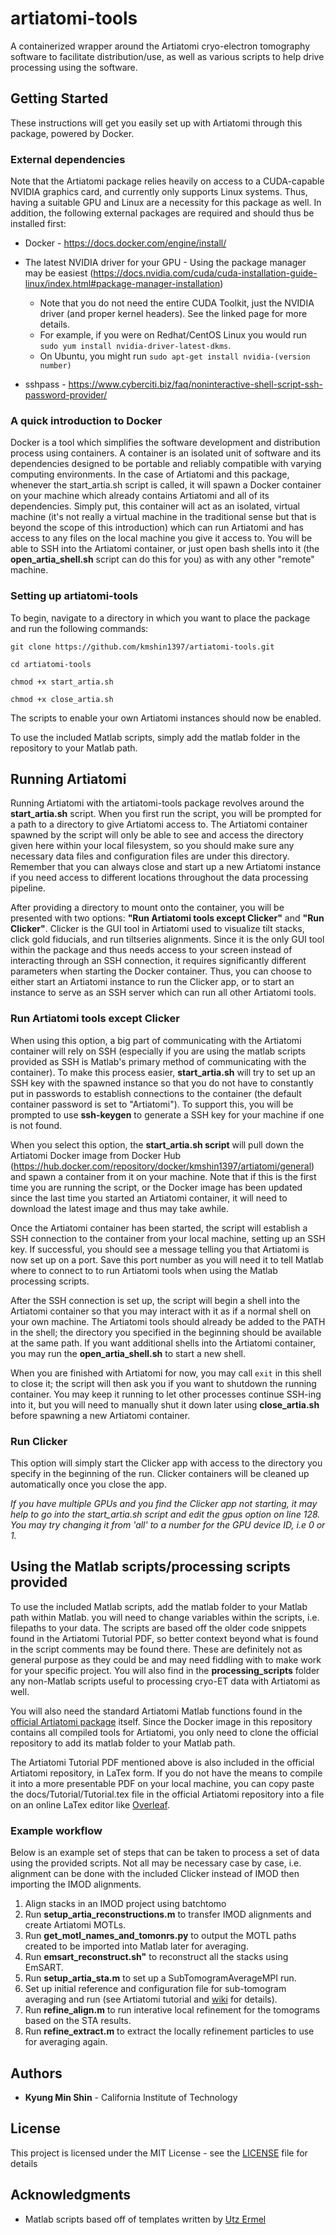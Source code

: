 # artiatomi-tools
A containerized wrapper around the Artiatomi cryo-electron tomography software to facilitate distribution/use, as well as various scripts to help drive processing using the software.

## Getting Started

These instructions will get you easily set up with Artiatomi through this package, powered by Docker.

### External dependencies
Note that the Artiatomi package relies heavily on access to a CUDA-capable NVIDIA graphics card, and currently only supports Linux systems.
Thus, having a suitable GPU and Linux are a necessity for this package as well.
In addition, the following external packages are required and should thus be installed first:

* Docker - https://docs.docker.com/engine/install/

* The latest NVIDIA driver for your GPU - Using the package manager may be easiest (https://docs.nvidia.com/cuda/cuda-installation-guide-linux/index.html#package-manager-installation) 
	* Note that you do not need the entire CUDA Toolkit, just the NVIDIA driver (and proper kernel headers). See the linked page for more details. 
	* For example, if you were on Redhat/CentOS Linux you would run `sudo yum install nvidia-driver-latest-dkms`.
	* On Ubuntu, you might run `sudo apt-get install nvidia-(version number)`

* sshpass - https://www.cyberciti.biz/faq/noninteractive-shell-script-ssh-password-provider/

### A quick introduction to Docker

Docker is a tool which simplifies the software development and distribution process using containers. A container is an isolated unit of software and its dependencies designed to be portable and reliably compatible with varying computing environments. In the case of Artiatomi and this package, whenever the start_artia.sh script is called, it will spawn a Docker container on your machine which already contains Artiatomi and all of its dependencies. Simply put, this container will act as an isolated, virtual machine (it's not really a virtual machine in the traditional sense but that is beyond the scope of this introduction) which can run Artiatomi and has access to any files on the local machine you give it access to. You will be able to SSH into the Artiatomi container, or just open bash shells into it (the **open\_artia\_shell.sh** script can do this for you) as with any other "remote" machine.

### Setting up artiatomi-tools

To begin, navigate to a directory in which you want to place the package and run the following commands:

```
git clone https://github.com/kmshin1397/artiatomi-tools.git

cd artiatomi-tools

chmod +x start_artia.sh

chmod +x close_artia.sh
```
The scripts to enable your own Artiatomi instances should now be enabled.

To use the included Matlab scripts, simply add the matlab folder in the repository to your Matlab path.



## Running Artiatomi

Running Artiatomi with the artiatomi-tools package revolves around the **start_artia.sh** script. When you first run the script, you will be prompted for a path to a directory to give Artiatomi access to. The Artiatomi container spawned by the script will only be able to see and access the directory given here within your local filesystem, so you should make sure any necessary data files and configuration files are under this directory. Remember that you can always close and start up a new Artiatomi instance if you need access to different locations throughout the data processing pipeline.

After providing a directory to mount onto the container, you will be presented with two options: **"Run Artiatomi tools except Clicker"** and **"Run Clicker"**. Clicker is the GUI tool in Artiatomi used to visualize tilt stacks, click gold fiducials, and run tiltseries alignments. Since it is the only GUI tool within the package and thus needs access to your screen instead of interacting through an SSH connection, it requires significantly different parameters when starting the Docker container. Thus, you can choose to either start an Artiatomi instance to run the Clicker app, or to start an instance to serve as an SSH server which can run all other Artiatomi tools.

### Run Artiatomi tools except Clicker

When using this option, a big part of communicating with the Artiatomi container will rely on SSH (especially if you are using the matlab scripts provided as SSH is Matlab's primary method of communicating with the container). To make this process easier, **start_artia.sh** will try to set up an SSH key with the spawned instance so that you do not have to constantly put in passwords to establish connections to the container (the default container password is set to "Artiatomi"). To support this, you will be prompted to use **ssh-keygen** to generate a SSH key for your machine if one is not found.

When you select this option, the **start_artia.sh script** will pull down the Artiatomi Docker image from Docker Hub (https://hub.docker.com/repository/docker/kmshin1397/artiatomi/general) and spawn a container from it on your machine. Note that if this is the first time you are running the script, or the Docker image has been updated since the last time you started an Artiatomi container, it will need to download the latest image and thus may take awhile.  

Once the Artiatomi container has been started, the script will establish a SSH connection to the container from your local machine, setting up an SSH key. If successful, you should see a message telling you that Artiatomi is now set up on a port. Save this port number as you will need it to tell Matlab where to connect to to run Artiatomi tools when using the Matlab processing scripts.

After the SSH connection is set up, the script will begin a shell into the Artiatomi container so that you may interact with it as if a normal shell on your own machine. The Artiatomi tools should already be added to the PATH in the shell; the directory you specified in the beginning should be available at the same path. If you want additional shells into the Artiatomi container, you may run the **open\_artia\_shell.sh** to start a new shell.

When you are finished with Artiatomi for now, you may call `exit` in this shell to close it; the script will then ask you if you want to shutdown the running container. You may keep it running to let other processes continue SSH-ing into it, but you will need to manually shut it down later using **close_artia.sh** before spawning a new Artiatomi container.

### Run Clicker

This option will simply start the Clicker app with access to the directory you specify in the beginning of the run. Clicker containers will be cleaned up automatically once you close the app. 

*If you have multiple GPUs and you find the Clicker app not starting, it may help to go into the start_artia.sh script and edit the gpus option on line 128. You may try changing it from 'all' to a number for the GPU device ID, i.e 0 or 1.*

## Using the Matlab scripts/processing scripts provided

To use the included Matlab scripts, add the matlab folder to your Matlab path within Matlab. you will need to change variables within the scripts, i.e. filepaths to your data. The scripts are based off the older code snippets found in the Artiatomi Tutorial PDF, so better context beyond what is found in the script comments may be found there. These are definitely not as general purpose as they could be and may need fiddling with to make work for your specific project. You will also find in the **processing_scripts** folder any non-Matlab scripts useful to processing cryo-ET data with Artiatomi as well.

You will also need the standard Artiatomi Matlab functions found in the [official Artiatomi package](https://github.com/uermel/Artiatomi) itself. Since the Docker image in this repository contains all compiled tools for Artiatomi, you only need to clone the official repository to add its matlab folder to your Matlab path. 

The Artiatomi Tutorial PDF mentioned above is also included in the official Artiatomi repository, in LaTex form. If you do not have the means to compile it into a more presentable PDF on your local machine, you can copy paste the docs/Tutorial/Tutorial.tex file in the official Artiatomi repository into a file on an online LaTex editor like [Overleaf](https://www.overleaf.com/).

### Example workflow

Below is an example set of steps that can be taken to process a set of data using the provided scripts. Not all may be necessary case by case, i.e. alignment can be done with the included Clicker instead of IMOD then importing the IMOD alignments.

1. Align stacks in an IMOD project using batchtomo
2. Run **setup\_artia\_reconstructions.m** to transfer IMOD alignments and create Artiatomi MOTLs. 
3. Run **get\_motl\_names\_and\_tomonrs.py** to output the MOTL paths created to be imported into Matlab later for averaging.
4. Run **emsart_reconstruct.sh"** to reconstruct all the stacks using EmSART.
5. Run **setup\_artia\_sta.m** to set up a SubTomogramAverageMPI run.
6. Set up initial reference and configuration file for sub-tomogram averaging and run (see Artiatomi tutorial and [wiki](https://github.com/uermel/Artiatomi/wiki) for details).
7. Run **refine\_align.m** to run interative local refinement for the tomograms based on the STA results.
8. Run **refine\_extract.m** to extract the locally refinement particles to use for averaging again.

## Authors

* **Kyung Min Shin** - California Institute of Technology

## License

This project is licensed under the MIT License - see the [LICENSE](LICENSE) file for details

## Acknowledgments

* Matlab scripts based off of templates written by [Utz Ermel](https://github.com/uermel)

